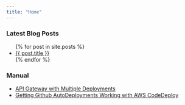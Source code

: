 ```yaml
---
title: "Home"
---
```


### Latest Blog Posts

<ul>
  {% for post in site.posts %}
    <li>
      <a href="{{ post.url }}">{{ post.title }}</a>
    </li>
  {% endfor %}
</ul>

### Manual

* [API Gateway with Multiple Deployments](APIGatewayMultipleDeployments.md)
* [Getting Github AutoDeployments Working with AWS CodeDeploy](GettingGithubAutoDeploymentsWorkingWithAWSCodeDeployAPIGatewayAndLambda.md)
